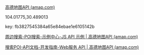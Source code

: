 [高德地图API (amap.com)](https://lbs.amap.com/tools/picker)

104.01775,30.489013

key: fb3827545384a65e84ebae1e6105142b

[周边搜索-POI搜索-示例中心-JS API 示例 | 高德地图API (amap.com)](https://lbs.amap.com/demo/javascript-api/example/poi-search/around-search)

[搜索POI-API文档-开发指南-Web服务 API | 高德地图API (amap.com)](https://developer.amap.com/api/webservice/guide/api/search)


